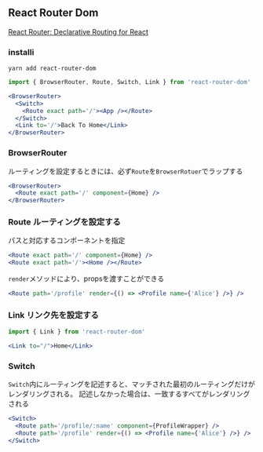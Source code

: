 ## React Router Dom

[React Router: Declarative Routing for React](https://reactrouter.com/web/guides/quick-start)

### installi

```
yarn add react-router-dom
```

```jsx
import { BrowserRouter, Route, Switch, Link } from 'react-router-dom'
```

```jsx
<BrowserRouter>
  <Switch>
    <Route exact path='/'><App /></Route>
  </Switch>
  <Link to='/'>Back To Home</Link>
</BrowserRouter>
```

### BrowserRouter

ルーティングを設定するときには、必ず`Route`を`BrowserRotuer`でラップする

```jsx
<BrowserRouter>
  <Route exact path='/' component={Home} />
</BrowserRouter>
```

### Route ルーティングを設定する

パスと対応するコンポーネントを指定

```jsx
<Route exact path='/' component={Home} />
<Route exact path='/'><Home /></Route>
```

`render`メソッドにより、propsを渡すことができる

```jsx
<Route path='/profile' render={() => <Profile name={'Alice'} />} />
```

### Link リンク先を設定する

```jsx
import { Link } from 'react-router-dom'

<Link to="/">Home</Link>
```

### Switch

`Switch`内にルーティングを記述すると、マッチされた最初のルーティングだけがレンダリングされる。
記述しなかった場合は、一致するすべてがレンダリングされる

```jsx
<Switch>
  <Route path='/profile/:name' component={ProfileWrapper} />
  <Route path='/profile' render={() => <Profile name={'Alice'} />} />
</Switch>
```